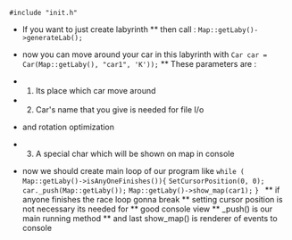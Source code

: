 ``` #include "init.h" ```
- If you want to just create labyrinth 
** then call :
``` Map::getLaby()->generateLab(); ```

- now you can move around your car in this labyrinth with
``` Car car = Car(Map::getLaby(), "car1", 'K')); ```
** These parameters are :
- 1) Its place which car move around
- 2) Car's name that you give is needed for file I/o 
-    and rotation optimization
- 3) A special char which will be shown on map in console

- now we should create main loop of our program like
``` while ( Map::getLaby()->isAnyOneFinishes()){ ```
``` SetCursorPosition(0, 0); ``` 
``` car._push(Map::getLaby()); ```
``` Map::getLaby()->show_map(car1); ```
```} ```
** if anyone finishes the race loop gonna break
** setting cursor position is not necessary its needed for 
** good console view
** _push() is our main running method
** and last show_map() is renderer of events to console 

